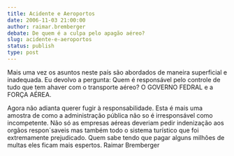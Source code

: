 ```yaml
---
title: Acidente e Aeroportos
date: 2006-11-03 21:00:00
author: raimar.bremberger
debate: De quem é a culpa pelo apagão aéreo?
slug: acidente-e-aeroportos
status: publish 
type: post
---
```


Mais uma vez os asuntos neste país são abordados de maneira superficial e inadequada.
Eu devolvo a pergunta:
Quem é responsável pelo controle de tudo que tem ahaver com o transporte aéreo?
O GOVERNO FEDRAL e a FORÇA AÉREA.

Agora não adianta querer fugir à responsabilidade.
Esta é mais uma amostra de como a administração pública não so é irresponsável como incompetente.
Não só as empresas aéreas deveriam pedir indenização aos orgãos respon´saveis mas também todo o sistema turístico que foi extremamente prejudicado.
Quem sabe tendo que pagar alguns milhões de multas eles ficam mais espertos.
Raimar Bremberger
